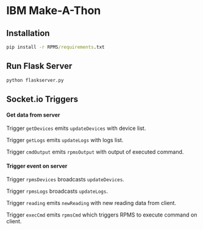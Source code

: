 # IBM Make-A-Thon

## Installation

```cmd
pip install -r RPMS/requirements.txt
```

## Run Flask Server

```cmd
python flaskserver.py
```

## Socket.io Triggers

#### Get data from server

Trigger `getDevices` emits `updateDevices` with device list.

Trigger `getLogs` emits `updateLogs` with logs list.

Trigger `cmdOutput` emits `rpmsOutput` with output of executed command.

#### Trigger event on server

Trigger `rpmsDevices` broadcasts `updateDevices`.

Trigger `rpmsLogs` broadcasts `updateLogs`.

Trigger `reading` emits `newReading` with new reading data from client.

Trigger `execCmd` emits `rpmsCmd` which triggers RPMS to execute command on client.

```

```
